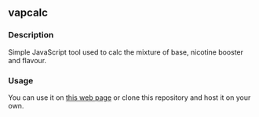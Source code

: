 ## vapcalc

### Description
Simple JavaScript tool used to calc the mixture of base, nicotine booster and flavour.

### Usage
You can use it on [this web page](https://mskrha.github.io/vapcalc/) or clone this repository and host it on your own.
